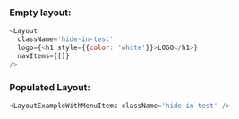 ### Empty layout:

```js
<Layout
  className='hide-in-test'
  logo={<h1 style={{color: 'white'}}>LOGO</h1>}
  navItems={[]}
/>
```

### Populated Layout:

```js
<LayoutExampleWithMenuItems className='hide-in-test' />
```
